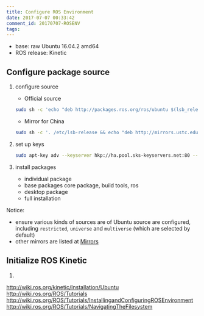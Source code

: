 ```yaml
---
title: Configure ROS Environment
date: 2017-07-07 00:33:42
comment_id: 20170707-ROSENV
tags:
---
```


* base: raw Ubuntu 16.04.2 amd64
* ROS release: Kinetic

<!-- more -->

## Configure package source ##
1. configure source
    - Official source
    ```bash
    sudo sh -c 'echo "deb http://packages.ros.org/ros/ubuntu $(lsb_release -sc) main" > /etc/apt/sources.list.d/ros-latest.list'
    ```
    - Mirror for China
    ```bash
    sudo sh -c '. /etc/lsb-release && echo "deb http://mirrors.ustc.edu.cn/ros/ubuntu/ $DISTRIB_CODENAME main" > /etc/apt/sources.list.d/ros-latest.list'
    ```

2. set up keys 
    ```bash
    sudo apt-key adv --keyserver hkp://ha.pool.sks-keyservers.net:80 --recv-key 421C365BD9FF1F717815A3895523BAEEB01FA116
    ```

3. install packages
    - individual package
    - base packages
        core package, build tools, ros
    - desktop package 
    - full installation 


Notice:
* ensure various kinds of sources are of Ubuntu source are configured, including `restricted`, `universe` and `multiverse` (which are selected by default)
* other mirrors are listed at [Mirrors](http://wiki.ros.org/ROS/Installation/UbuntuMirrors)

## Initialize ROS Kinetic ##
1. 

http://wiki.ros.org/kinetic/Installation/Ubuntu
http://wiki.ros.org/ROS/Tutorials
http://wiki.ros.org/ROS/Tutorials/InstallingandConfiguringROSEnvironment
http://wiki.ros.org/ROS/Tutorials/NavigatingTheFilesystem